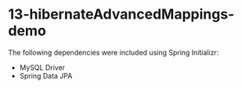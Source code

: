 # 13-hibernateAdvancedMappings-demo
The following dependencies were included using Spring Initializr:

- MySQL Driver
- Spring Data JPA

